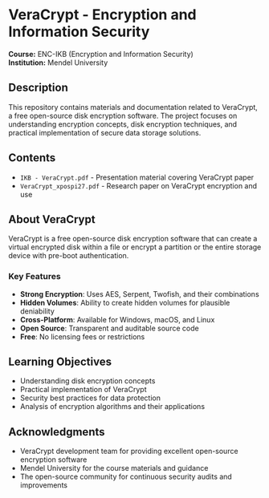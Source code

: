 # VeraCrypt - Encryption and Information Security

**Course:** ENC-IKB (Encryption and Information Security)  
**Institution:** Mendel University  

## Description

This repository contains materials and documentation related to VeraCrypt, a free open-source disk encryption software. The project focuses on understanding encryption concepts, disk encryption techniques, and practical implementation of secure data storage solutions.

## Contents

- `IKB - VeraCrypt.pdf` - Presentation material covering VeraCrypt paper
- `VeraCrypt_xpospi27.pdf` - Research paper on VeraCrypt encryption and use

## About VeraCrypt

VeraCrypt is a free open-source disk encryption software that can create a virtual encrypted disk within a file or encrypt a partition or the entire storage device with pre-boot authentication.

### Key Features

- **Strong Encryption**: Uses AES, Serpent, Twofish, and their combinations
- **Hidden Volumes**: Ability to create hidden volumes for plausible deniability
- **Cross-Platform**: Available for Windows, macOS, and Linux
- **Open Source**: Transparent and auditable source code
- **Free**: No licensing fees or restrictions

## Learning Objectives

- Understanding disk encryption concepts
- Practical implementation of VeraCrypt
- Security best practices for data protection
- Analysis of encryption algorithms and their applications

## Acknowledgments

- VeraCrypt development team for providing excellent open-source encryption software
- Mendel University for the course materials and guidance
- The open-source community for continuous security audits and improvements
